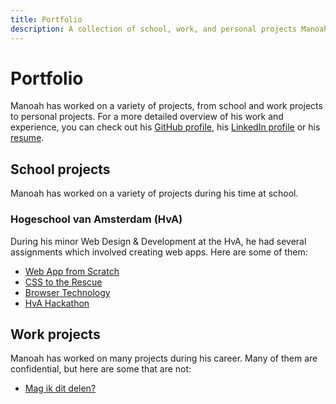 ```yaml
---
title: Portfolio
description: A collection of school, work, and personal projects Manoah has worked on over the years.
---
```


# Portfolio

Manoah has worked on a variety of projects, from school and work projects to personal projects. For a more detailed overview of his work and experience, you can check out his [GitHub profile](https://github.com/mtdvlpr), his [LinkedIn profile](https://www.linkedin.com/in/manoaht/) or his [resume](https://rxresu.me/manoah/resume).

## School projects

Manoah has worked on a variety of projects during his time at school.

### Hogeschool van Amsterdam (HvA)

During his minor Web Design & Development at the HvA, he had several assignments which involved creating web apps. Here are some of them:

- [Web App from Scratch](/projects/hva/wafs)
- [CSS to the Rescue](/projects/hva/css-to-the-rescue)
- [Browser Technology](/projects/hva/browser-technology)
- [HvA Hackathon](/projects/hva/hva-hackathon)

## Work projects

Manoah has worked on many projects during his career. Many of them are confidential, but here are some that are not:

- [Mag ik dit delen?](/projects/mag-ik-dit-delen)
